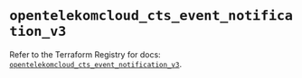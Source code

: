 # `opentelekomcloud_cts_event_notification_v3`

Refer to the Terraform Registry for docs: [`opentelekomcloud_cts_event_notification_v3`](https://registry.terraform.io/providers/opentelekomcloud/opentelekomcloud/1.36.41/docs/resources/cts_event_notification_v3).

